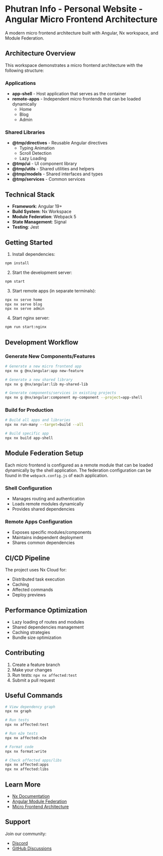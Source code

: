 # Phutran Info - Personal Website - Angular Micro Frontend Architecture

A modern micro frontend architecture built with Angular, Nx workspace, and Module Federation.

## Architecture Overview

This workspace demonstrates a micro frontend architecture with the following structure:

### Applications

- **app-shell** - Host application that serves as the container
- **remote-apps** - Independent micro frontends that can be loaded dynamically
  - Home
  - Blog
  - Admin

### Shared Libraries

- **@tmp/directives** - Reusable Angular directives
  - Typing Animation
  - Scroll Detection
  - Lazy Loading
- **@tmp/ui** - UI component library
- **@tmp/utils** - Shared utilities and helpers
- **@tmp/models** - Shared interfaces and types
- **@tmp/services** - Common services

## Technical Stack

- **Framework**: Angular 19+
- **Build System**: Nx Workspace
- **Module Federation**: Webpack 5
- **State Management**: Signal
- **Testing**: Jest

## Getting Started

1. Install dependencies:

```sh
npm install
```

2. Start the development server:

```sh
npm start
```

3. Start remote apps (in separate terminals):

```sh
npx nx serve home
npx nx serve blog
npx nx serve admin
```

4. Start nginx server:

```sh
npm run start:nginx
```


## Development Workflow

### Generate New Components/Features

```sh
# Generate a new micro frontend app
npx nx g @nx/angular:app new-feature

# Generate a new shared library
npx nx g @nx/angular:lib my-shared-lib

# Generate components/services in existing projects
npx nx g @nx/angular:component my-component --project=app-shell
```

### Build for Production

```sh
# Build all apps and libraries
npx nx run-many --target=build --all

# Build specific app
npx nx build app-shell
```

## Module Federation Setup

Each micro frontend is configured as a remote module that can be loaded dynamically by the shell application. The federation configuration can be found in the `webpack.config.js` of each application.

### Shell Configuration

- Manages routing and authentication
- Loads remote modules dynamically
- Provides shared dependencies

### Remote Apps Configuration

- Exposes specific modules/components
- Maintains independent deployment
- Shares common dependencies

## CI/CD Pipeline

The project uses Nx Cloud for:

- Distributed task execution
- Caching
- Affected commands
- Deploy previews

## Performance Optimization

- Lazy loading of routes and modules
- Shared dependencies management
- Caching strategies
- Bundle size optimization

## Contributing

1. Create a feature branch
2. Make your changes
3. Run tests: `npx nx affected:test`
4. Submit a pull request

## Useful Commands

```sh
# View dependency graph
npx nx graph

# Run tests
npx nx affected:test

# Run e2e tests
npx nx affected:e2e

# Format code
npx nx format:write

# Check affected apps/libs
npx nx affected:apps
npx nx affected:libs
```

## Learn More

- [Nx Documentation](https://nx.dev)
- [Angular Module Federation](https://www.angular.io/guide/webpack#module-federation)
- [Micro Frontend Architecture](https://micro-frontends.org)

## Support

Join our community:

- [Discord](https://discord.gg/yourserver)
- [GitHub Discussions](https://github.com/yourusername/phutraninfo/discussions)

